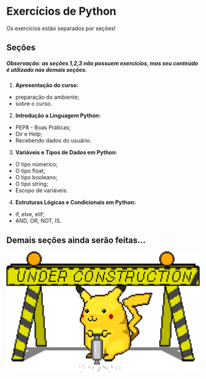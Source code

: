 # Exercícios de Python

Os exercícios estão separados por seções!

## Seções
##### Observação: as seções 1,2,3 não possuem exercícios, mas seu conteúdo é utilizado nas demais seções.
1. **Apresentação do curso:**
- preparação do ambiente;
- sobre o curso.

2. **Introdução a Linguagem Python:**
- PEP8 - Boas Práticas;
- Dir e Help;
- Recebendo dados do usuário.

3. **Variáveis e Tipos de Dados em Python:**
- O tipo númerico;
- O tipo float;
- O tipo booleano;
- O tipo string;
- Escopo de variáveis.

4. **Estruturas Lógicas e Condicionais em Python:**
- if, else, elif;
- AND, OR, NOT, IS.

## Demais seções ainda serão feitas...
![](pikachu.gif)

